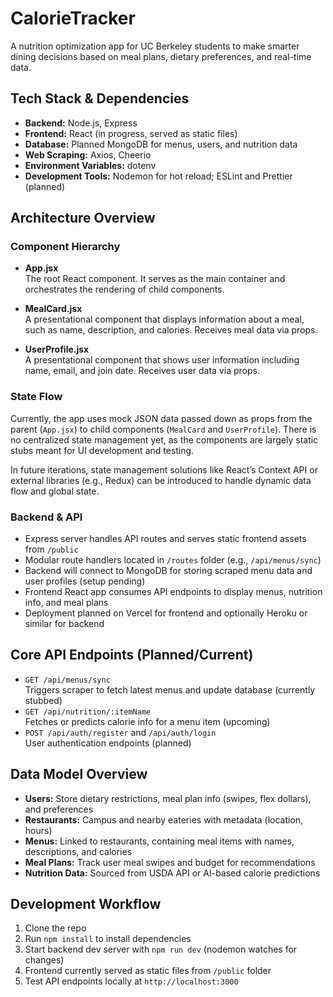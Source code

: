 # CalorieTracker

A nutrition optimization app for UC Berkeley students to make smarter dining decisions based on meal plans, dietary preferences, and real-time data.

## Tech Stack & Dependencies

- **Backend:** Node.js, Express  
- **Frontend:** React (in progress, served as static files)  
- **Database:** Planned MongoDB for menus, users, and nutrition data  
- **Web Scraping:** Axios, Cheerio  
- **Environment Variables:** dotenv  
- **Development Tools:** Nodemon for hot reload; ESLint and Prettier (planned)

## Architecture Overview

### Component Hierarchy

- **App.jsx**  
  The root React component. It serves as the main container and orchestrates the rendering of child components.

- **MealCard.jsx**  
  A presentational component that displays information about a meal, such as name, description, and calories. Receives meal data via props.

- **UserProfile.jsx**  
  A presentational component that shows user information including name, email, and join date. Receives user data via props.

### State Flow

Currently, the app uses mock JSON data passed down as props from the parent (`App.jsx`) to child components (`MealCard` and `UserProfile`). There is no centralized state management yet, as the components are largely static stubs meant for UI development and testing.

In future iterations, state management solutions like React’s Context API or external libraries (e.g., Redux) can be introduced to handle dynamic data flow and global state.

### Backend & API

- Express server handles API routes and serves static frontend assets from `/public`  
- Modular route handlers located in `/routes` folder (e.g., `/api/menus/sync`)  
- Backend will connect to MongoDB for storing scraped menu data and user profiles (setup pending)  
- Frontend React app consumes API endpoints to display menus, nutrition info, and meal plans  
- Deployment planned on Vercel for frontend and optionally Heroku or similar for backend

## Core API Endpoints (Planned/Current)

- `GET /api/menus/sync`  
  Triggers scraper to fetch latest menus and update database (currently stubbed)  
- `GET /api/nutrition/:itemName`  
  Fetches or predicts calorie info for a menu item (upcoming)  
- `POST /api/auth/register` and `/api/auth/login`  
  User authentication endpoints (planned)

## Data Model Overview

- **Users:** Store dietary restrictions, meal plan info (swipes, flex dollars), and preferences  
- **Restaurants:** Campus and nearby eateries with metadata (location, hours)  
- **Menus:** Linked to restaurants, containing meal items with names, descriptions, and calories  
- **Meal Plans:** Track user meal swipes and budget for recommendations  
- **Nutrition Data:** Sourced from USDA API or AI-based calorie predictions

## Development Workflow

1. Clone the repo  
2. Run `npm install` to install dependencies  
3. Start backend dev server with `npm run dev` (nodemon watches for changes)  
4. Frontend currently served as static files from `/public` folder  
5. Test API endpoints locally at `http://localhost:3000`